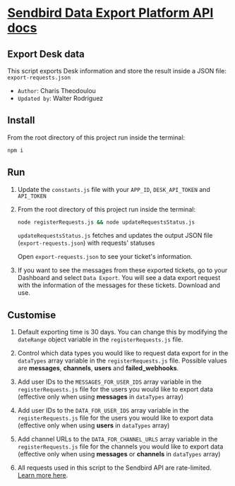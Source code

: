 # [Sendbird Data Export Platform API docs](https://sendbird.com/docs/chat/v3/platform-api/guides/data-export)

## Export Desk data

This script exports Desk information and store the result inside a JSON file: `export-requests.json` 

- ````Author````: Charis Theodoulou
- ````Updated by````: Walter Rodriguez

## Install

From the root directory of this project run inside the terminal:

```bash
npm i
```

## Run

1. Update the `constants.js` file with your `APP_ID`, `DESK_API_TOKEN` and `API_TOKEN`

2. From the root directory of this project run inside the terminal:

    ```bash
    node registerRequests.js && node updateRequestsStatus.js
    ```

    ```updateRequestsStatus.js``` fetches and updates the output JSON file (`export-requests.json`) with requests' statuses

    Open ```export-requests.json``` to see your ticket's information.

3. If you want to see the messages from these exported tickets, go to your Dashboard and select ```Data Export```. 
You will see a data export request with the information of the messages for these tickets. Download and use.


## Customise

1. Default exporting time is 30 days. You can change this by modifying the `dateRange` object variable in the `registerRequests.js` file.

3. Control which data types you would like to request data export for in the `dataTypes` array variable in the `registerRequests.js` file. Possible values are **messages**, **channels**, **users** and **failed_webhooks**.

4. Add user IDs to the `MESSAGES_FOR_USER_IDS` array variable in the `registerRequests.js` file for the users you would like to export data (effective only when using **messages** in `dataTypes` array)

5. Add user IDs to the `DATA_FOR_USER_IDS` array variable in the `registerRequests.js` file for the users you would like to export data (effective only when using **users** in `dataTypes` array)

6. Add channel URLs to the `DATA_FOR_CHANNEL_URLS` array variable in the `registerRequests.js` file for the channels you would like to export data (effective only when using **messages** or **channels** in `dataTypes` array)

7. All requests used in this script to the Sendbird API are rate-limited. [Learn more here](https://sendbird.com/docs/chat/v3/platform-api/guides/rate-limits#2-plan-based-limits).


